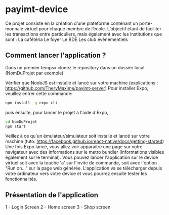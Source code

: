 # payimt-device
Ce projet consiste en la création d’une plateforme contenant un porte-monnaie virtuel pour chaque membre de l’école. L’objectif étant de faciliter les transactions entre particuliers, mais également avec les institutions que sont :  La cafétéria Le foyer Le BDE Les club évènementiels

## Comment lancer l'application ?

Dans un premier tempsx clonez le repository dans un dossier local (NomDuProjet par exemple)

Vérifier que NodeJS est installé et lancé sur votre machine (explications : https://github.com/TheryMaxime/payimt-server)
Pour installer Expo, veuillez entrer cette commande:

```bash
npm install -g expo-cli
```

puis ensuite, pour lancer le projet à l'aide d'Expo,

```bash
cd NomDuProjet
npm start
```

Veillez à ce qu'un émulateur/simulateur soit installé et lancé sur votre machine (tuto: https://facebook.github.io/react-native/docs/getting-started)
Une fois Expo lancé, vous allez voir apparaitre une page sur votre navigateur avec des informations sur le metro bundler (informations visibles également sur le terminal).
Vous pouvez lancer l'application sur le device virtuel soit avec la touche 'a' sur l'invite de commande, soit avec l'option "Run on..." sur la page web générée.
L'application va se télécharger depuis votre ordinateur vers votre device et vous pourrez ensuite tester les fonctionnalités.

## Présentation de l'application

1 - Login Screen
2 - Home screen
3 - Shop screen

